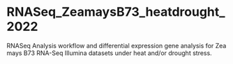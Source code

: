 # RNASeq_ZeamaysB73_heatdrought_2022
RNASeq Analysis workflow and differential expression gene analysis for Zea mays B73 RNA-Seq Illumina datasets under heat and/or drought stress.
